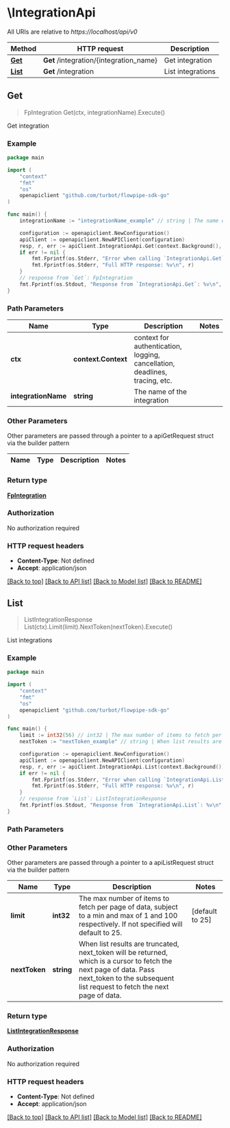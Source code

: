 # \IntegrationApi

All URIs are relative to *https://localhost/api/v0*

Method | HTTP request | Description
------------- | ------------- | -------------
[**Get**](IntegrationApi.md#Get) | **Get** /integration/{integration_name} | Get integration
[**List**](IntegrationApi.md#List) | **Get** /integration | List integrations



## Get

> FpIntegration Get(ctx, integrationName).Execute()

Get integration



### Example

```go
package main

import (
    "context"
    "fmt"
    "os"
    openapiclient "github.com/turbot/flowpipe-sdk-go"
)

func main() {
    integrationName := "integrationName_example" // string | The name of the integration

    configuration := openapiclient.NewConfiguration()
    apiClient := openapiclient.NewAPIClient(configuration)
    resp, r, err := apiClient.IntegrationApi.Get(context.Background(), integrationName).Execute()
    if err != nil {
        fmt.Fprintf(os.Stderr, "Error when calling `IntegrationApi.Get``: %v\n", err)
        fmt.Fprintf(os.Stderr, "Full HTTP response: %v\n", r)
    }
    // response from `Get`: FpIntegration
    fmt.Fprintf(os.Stdout, "Response from `IntegrationApi.Get`: %v\n", resp)
}
```

### Path Parameters


Name | Type | Description  | Notes
------------- | ------------- | ------------- | -------------
**ctx** | **context.Context** | context for authentication, logging, cancellation, deadlines, tracing, etc.
**integrationName** | **string** | The name of the integration | 

### Other Parameters

Other parameters are passed through a pointer to a apiGetRequest struct via the builder pattern


Name | Type | Description  | Notes
------------- | ------------- | ------------- | -------------


### Return type

[**FpIntegration**](FpIntegration.md)

### Authorization

No authorization required

### HTTP request headers

- **Content-Type**: Not defined
- **Accept**: application/json

[[Back to top]](#) [[Back to API list]](../README.md#documentation-for-api-endpoints)
[[Back to Model list]](../README.md#documentation-for-models)
[[Back to README]](../README.md)


## List

> ListIntegrationResponse List(ctx).Limit(limit).NextToken(nextToken).Execute()

List integrations



### Example

```go
package main

import (
    "context"
    "fmt"
    "os"
    openapiclient "github.com/turbot/flowpipe-sdk-go"
)

func main() {
    limit := int32(56) // int32 | The max number of items to fetch per page of data, subject to a min and max of 1 and 100 respectively. If not specified will default to 25. (optional) (default to 25)
    nextToken := "nextToken_example" // string | When list results are truncated, next_token will be returned, which is a cursor to fetch the next page of data. Pass next_token to the subsequent list request to fetch the next page of data. (optional)

    configuration := openapiclient.NewConfiguration()
    apiClient := openapiclient.NewAPIClient(configuration)
    resp, r, err := apiClient.IntegrationApi.List(context.Background()).Limit(limit).NextToken(nextToken).Execute()
    if err != nil {
        fmt.Fprintf(os.Stderr, "Error when calling `IntegrationApi.List``: %v\n", err)
        fmt.Fprintf(os.Stderr, "Full HTTP response: %v\n", r)
    }
    // response from `List`: ListIntegrationResponse
    fmt.Fprintf(os.Stdout, "Response from `IntegrationApi.List`: %v\n", resp)
}
```

### Path Parameters



### Other Parameters

Other parameters are passed through a pointer to a apiListRequest struct via the builder pattern


Name | Type | Description  | Notes
------------- | ------------- | ------------- | -------------
 **limit** | **int32** | The max number of items to fetch per page of data, subject to a min and max of 1 and 100 respectively. If not specified will default to 25. | [default to 25]
 **nextToken** | **string** | When list results are truncated, next_token will be returned, which is a cursor to fetch the next page of data. Pass next_token to the subsequent list request to fetch the next page of data. | 

### Return type

[**ListIntegrationResponse**](ListIntegrationResponse.md)

### Authorization

No authorization required

### HTTP request headers

- **Content-Type**: Not defined
- **Accept**: application/json

[[Back to top]](#) [[Back to API list]](../README.md#documentation-for-api-endpoints)
[[Back to Model list]](../README.md#documentation-for-models)
[[Back to README]](../README.md)

